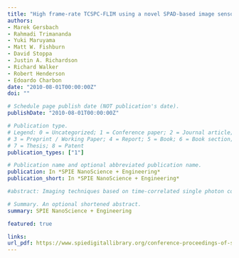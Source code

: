 ```yaml
---
title: "High frame-rate TCSPC-FLIM using a novel SPAD-based image sensor"
authors:
- Marek Gersbach
- Rahmadi Trimananda
- Yuki Maruyama
- Matt W. Fishburn
- David Stoppa
- Justin A. Richardson
- Richard Walker
- Robert Henderson
- Edoardo Charbon
date: "2010-08-01T00:00:00Z"
doi: ""

# Schedule page publish date (NOT publication's date).
publishDate: "2010-08-01T00:00:00Z"

# Publication type.
# Legend: 0 = Uncategorized; 1 = Conference paper; 2 = Journal article;
# 3 = Preprint / Working Paper; 4 = Report; 5 = Book; 6 = Book section;
# 7 = Thesis; 8 = Patent
publication_types: ["1"]

# Publication name and optional abbreviated publication name.
publication: In *SPIE NanoScience + Engineering*
publication_short: In *SPIE NanoScience + Engineering*

#abstract: Imaging techniques based on time-correlated single photon counting (TCSPC), such as fluorescence lifetime imaging microscopy (FLIM), rely on fast single-photon detectors as well as timing electronics in the form of time-to-digital or time-to-analog converters. Conventional systems rely on stand-alone or small arrays (up to 32) of detectors and external timing and memory modules. We recently developed a fully integrated image sensor containing 32×32 pixels and fabricated in a 130 nm CMOS technology. The chip produces an overall data rate of 10Gb/s in terms of time-of-arrival measurements in each pixel. As opposed to conventional single detector FLIM systems, the present system can acquire a full image, albeit at low resolution, without the need of an optical scanning system. As a consequence the complexity of the optical setup is reduced and the acquisition speed is dramatically increased. We show the potential of this new technology by presenting high time resolution (119 ps) TCSPC-FLIM images of pollen grains with acquisition times as low as 69 ms. Furthermore, the low noise (~100 Hz) and high photon detection probability (up to 35%) ensure a good photon economy over the visible spectrum. We believe that this technology will open the way to fast TCSPC-FLIM recordings of transient signals in the bio- and life sciences, such as in neuron signaling.

# Summary. An optional shortened abstract.
summary: SPIE NanoScience + Engineering

featured: true

links:
url_pdf: https://www.spiedigitallibrary.org/conference-proceedings-of-spie/7780/77801H/High-frame-rate-TCSPC-FLIM-using-a-novel-SPAD-based/10.1117/12.860769.short?SSO=1
---
```

